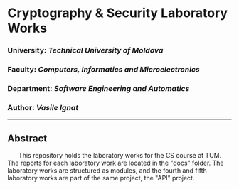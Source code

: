 # Cryptography & Security Laboratory Works

### University: _Technical University of Moldova_

### Faculty: _Computers, Informatics and Microelectronics_

### Department: _Software Engineering and Automatics_

### Author: _Vasile Ignat_

---

## Abstract

&ensp;&ensp;&ensp; This repository holds the laboratory works for the CS course at TUM. The reports for each laboratory work are located in the "docs" folder. The laboratory works are structured as modules, and the fourth and fifth laboratory works are part of the same project, the "API" project.
